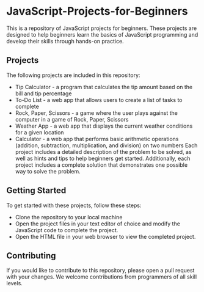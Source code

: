 # JavaScript-Projects-for-Beginners
This is a repository of JavaScript projects for beginners. These projects are designed to help beginners learn the basics of JavaScript programming and develop their skills through hands-on practice.

## Projects
The following projects are included in this repository:

- Tip Calculator - a program that calculates the tip amount based on the bill and tip percentage
- To-Do List - a web app that allows users to create a list of tasks to complete
- Rock, Paper, Scissors - a game where the user plays against the computer in a game of Rock, Paper, Scissors
- Weather App - a web app that displays the current weather conditions for a given location
- Calculator - a web app that performs basic arithmetic operations (addition, subtraction, multiplication, and division) on two numbers
Each project includes a detailed description of the problem to be solved, as well as hints and tips to help beginners get started. Additionally, each project includes a complete solution that demonstrates one possible way to solve the problem.

## Getting Started
To get started with these projects, follow these steps:

- Clone the repository to your local machine
- Open the project files in your text editor of choice and modify the JavaScript code to complete the project.
- Open the HTML file in your web browser to view the completed project.

## Contributing
If you would like to contribute to this repository, please open a pull request with your changes. We welcome contributions from programmers of all skill levels.
